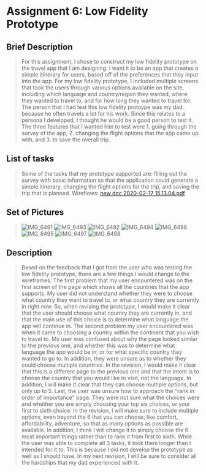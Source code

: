 # Assignment 6: Low Fidelity Prototype

## Brief Description
> For this assignment, I chose to construct my low fidelity prototype on the travel app that I am designing. I want it to be an app that creates a simple itinerary for users, based off of the preferences that they input into the app. For my low fidelity prototype, I included multiple screens that took the users through various options available on the site, including which language and country/region they wanted, where they wanted to travel to, and for how long they wanted to travel for. The person that I had test this low fidelity protoype was my dad, because he often travels a lot for his work. Since this relates to a persona I developed, I thought he would be a good person to test it. The three features that I wanted him to test were 1. going through the survey of the app, 2. changing the flight options that the app came up with, and 3. to save the overall trip.

## List of tasks
> Some of the tasks that my prototype supported are: filling out the survey with basic information so that the application could generate a simple itinerary, changing the flight options for the trip, and saving the trip that is planned. 
> Wireflows: [new doc 2020-02-17 15.13.04.pdf](https://github.com/vanathir/DH150_UXdesign/files/4216803/new.doc.2020-02-17.15.13.04.pdf)

## Set of Pictures
> ![IMG_6491](https://user-images.githubusercontent.com/59623119/74693154-5bcc7f80-519f-11ea-83db-c0580c96b646.jpeg)
> ![IMG_6493](https://user-images.githubusercontent.com/59623119/74693150-596a2580-519f-11ea-8922-93b4ae3e727d.jpeg)
> ![IMG_6492](https://user-images.githubusercontent.com/59623119/74693167-60913380-519f-11ea-83de-46db0b3f92b5.jpeg)
> ![IMG_6494](https://user-images.githubusercontent.com/59623119/74693162-5ec77000-519f-11ea-9445-f34582367ae7.jpeg)
> ![IMG_6496](https://user-images.githubusercontent.com/59623119/74693146-55d69e80-519f-11ea-93d3-798deba55b86.jpeg)
> ![IMG_6495](https://user-images.githubusercontent.com/59623119/74693153-5a9b5280-519f-11ea-9a0b-2ade015adcab.jpeg)
> ![IMG_6497](https://user-images.githubusercontent.com/59623119/74693159-5d964300-519f-11ea-8d35-4fa36ad0f8d9.jpeg)
> ![IMG_6498](https://user-images.githubusercontent.com/59623119/74693157-5cfdac80-519f-11ea-9358-adb0bc26775c.jpeg)

## Description
> Based on the feedback that I got from the user who was testing the low fidelity prototype, there are a few things I would change to the wireframes. The first problem that my user encountered was on the first screen of the page which shows all the countries that the app supports. My user did not understand whether they were to choose what country they want to travel to, or what country they are currently in right now. So, when revising the prototype, I would make it clear that the user should choose what country they are currently in, and that the main use of this choice is to determine what language the app will continue in. The second problem my user encountered was when it came to choosing a country within the continent that you wish to travel to. My user was confused about why the page looked similar to the previous one, and whether this was to determine what language the app would be in, or for what specific country they wanted to go to. In addition, they were unsure as to whether they could choose multiple countries. In the revision, I would make it clear that this is a different page to the previous one and that the intent is to choose the country that you would like to visit, not the language. In addition, I will make it clear that they can choose multiple options, but only up to 5. Last, the user was unsure how to approach the "rank in order of importance" page. They were not sure what the choices were and whether you are simply choosing your top six choices, or your first to sixth choice. In the revision, I will make sure to include multiple options, even beyond the 6 that you can choose, like comfort, affordability, adventure, so that as many options as possible are available. In addition, I think I will change it to simply choose the 6 most important things rather than to rank it from first to sixth. While the user was able to complete all 3 tasks, it took them longer than I intended for it to. This is because I did not develop the prototype as well as I should have. In my next revision, I will be sure to consider all the hardships that my dad experienced with it. 


